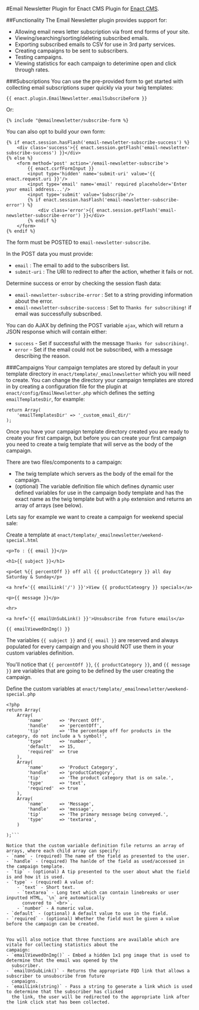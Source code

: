#Email Newsletter Plugin for Enact CMS
Plugin for [Enact CMS](https://enactcms.com).

##Functionality
The Email Newsletter plugin provides support for:
- Allowing email news letter subscription via front end forms of your site.
- Viewing/searching/sorting/deleting subscribed emails.
- Exporting subscribed emails to CSV for use in 3rd party services.
- Creating campaigns to be sent to subscribers.
- Testing campaigns.
- Viewing statistics for each campaign to deterimine open and click through rates.

###Subscriptions
You can use the pre-provided form to get started with collecting email subscriptions super quickly via your twig templates:

```
{{ enact.plugin.EmailNewsletter.emailSubscribeForm }}
```

Or:

```
{% include "@emailnewsletter/subscribe-form %}
```


You can also opt to build your own form:

```
{% if enact.session.hasFlash('email-newsletter-subscribe-success') %}
    <div class='success'>{{ enact.session.getFlash('email-newsletter-subscribe-success') }}</div>
{% else %}
    <form method='post' action='/email-newsletter-subscribe'>
        {{ enact.csrfFormInput }}
        <input type='hidden' name='submit-uri' value='{{ enact.request.uri }}'/>
        <input type='email' name='email' required placeholder='Enter your email address...'/>
        <input type='submit' value='Subscribe'/>
        {% if enact.session.hasFlash('email-newsletter-subscribe-error') %}
            <div class='error'>{{ enact.session.getFlash('email-newsletter-subscribe-error') }}</div>
        {% endif %}
    </form>
{% endif %}
```

The form must be POSTED to `email-newsletter-subscribe`.

In the POST data you must provide:
- `email` : The email to add to the subscribers list.
- `submit-uri` : The URI to redirect to after the action, whether it fails or not.

Determine success or error by checking the session flash data:
- `email-newsletter-subscribe-error` : Set to a string providing information about the error.
- `email-newsletter-subscribe-success` : Set to `Thanks for subscribing!` if email was successfully subscribed.

You can do AJAX by defining the POST variable `ajax`, which will return a JSON response which will contain either:
- `success` - Set if successful with the message `Thanks for subscribing!`.
- `error` - Set if the email could not be subscribed, with a message describing the reason.

###Campaigns
Your campaign templates are stored by default in your template directory in `enact/template/_emailnewsletter` which
you will need to create. You can change the directory your campaign templates are stored in by creating a configuration file for the plugin at
`enact/config/EmailNewsletter.php` which defines the setting `emailTemplatesDir`, for example:
```
return Array(
    'emailTemplatesDir' => '_custom_email_dir/'
);
```

Once you have your campaign template directory created you are ready to create your first campaign, but before you 
can create your first campaign you need to create a twig template that will serve as the body of the
campaign.

There are two files/components to a campaign:
- The twig template which servers as the body of the email for the campaign.
- (optional) The variable definition file which defines dynamic user defined variables for use in the campaign body
  template and has the exact name as the twig template but with a `php` extension and returns an array of arrays
  (see below).

Lets say for example we want to create a campaign for weekend special sale:

Create a template at `enact/template/_emailnewsletter/weekend-special.html`
```
<p>To : {{ email }}</p>

<h1>{{ subject }}</h1>

<p>Get %{{ percentOff }} off all {{ productCategory }} all day Saturday & Sunday</p>

<a href='{{ emailLink('/') }}'>View {{ productCateogry }} specials</a>

<p>{{ message }}</p>

<hr>

<a href='{{ emailUnSubLink() }}'>Unsubscribe from future emails</a>

{{ emailViewedOnImg() }}
```

The variables `{{ subject }}` and `{{ email }}` are reserved and always populated for every campaign and you should
NOT use them in your custom variables definition.

You'll notice that `{{ percentOff }}`, `{{ productCategory }}`, and `{{ message }}` are variables that are going to be defined by the
user creating the campaign. 

Define the custom variables at `enact/template/_emailnewsletter/weekend-special.php`
```
<?php
return Array(
    Array(
        'name'      => 'Percent Off',
        'handle'    => 'percentOff',
        'tip'       => 'The percentage off for products in the category, do not include a % symbol!',
        'type'      => 'number',
        'default'   => 15,
        'required'  => true
    ),
    Array(
        'name'      => 'Product Category',
        'handle'    => 'productCategory',
        'tip'       => 'The product category that is on sale.',
        'type'      => 'text',
        'required'  => true
    ),
    Array(
        'name'      => 'Message',
        'handle'    => 'message',
        'tip'       => 'The primary message being conveyed.',
        'type'      => 'textarea',
    )

);```

Notice that the custom variable definition file returns an array of arrays, where each child array can specify:
- `name` - (required) The name of the field as presented to the user.
- `handle` - (required) The hanlde of the field as used/accessed in the campaign template.
- `tip` - (optional) A tip presented to the user about what the field is and how it is used.
- `type` - (required) A value of:
    - `text` - Short text.
    - `textarea` - Long text which can contain linebreaks or user inputted HTML, `\n` are automatically
      convered to `<br>`.
    - `number` - A numeric value.
- `default` - (optional) A default value to use in the field.
- `required` - (optional) Whether the field must be given a value before the campaign can be created.


You will also notice that three functions are available which are vitale for collecting statistics about the
campaign:
- `emailViewedOnImg()` - Embed a hidden 1x1 png image that is used to determine that the email was opened by the
  subscriber.
- `emailUnSubLink()` - Returns the appropriate FQD link that allows a subscriber to unsubscribe from future
  campaigns.
- `emailLink(string)` - Pass a string to generate a link which is used to determine that the subscriber has clicked
  the link, the user will be redirected to the appropriate link after the link click stat has been collected.
